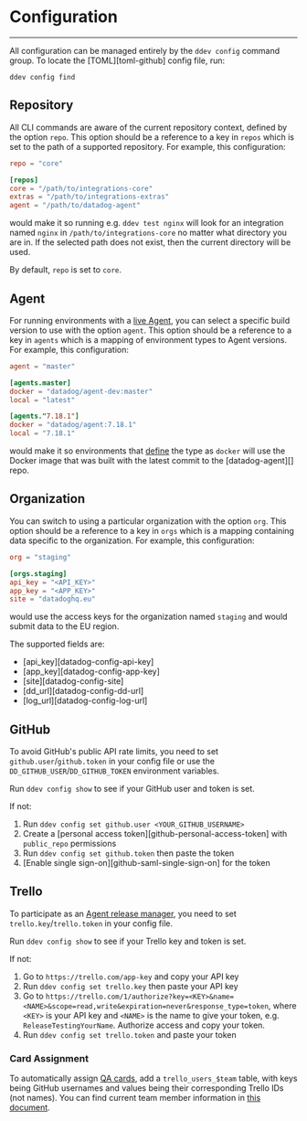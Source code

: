 # Configuration

-----

All configuration can be managed entirely by the `ddev config` command group. To locate the
[TOML][toml-github] config file, run:

```
ddev config find
```

## Repository

All CLI commands are aware of the current repository context, defined by the option `repo`. This option should be a
reference to a key in `repos` which is set to the path of a supported repository. For example, this configuration:

```toml
repo = "core"

[repos]
core = "/path/to/integrations-core"
extras = "/path/to/integrations-extras"
agent = "/path/to/datadog-agent"
```

would make it so running e.g. `ddev test nginx` will look for an integration named `nginx` in `/path/to/integrations-core`
no matter what directory you are in. If the selected path does not exist, then the current directory will be used.

By default, `repo` is set to `core`.

## Agent

For running environments with a [live Agent](../e2e.md), you can select a specific build version to use with the
option `agent`. This option should be a reference to a key in `agents` which is a mapping of environment types to
Agent versions. For example, this configuration:

```toml
agent = "master"

[agents.master]
docker = "datadog/agent-dev:master"
local = "latest"

[agents."7.18.1"]
docker = "datadog/agent:7.18.1"
local = "7.18.1"
```

would make it so environments that [define](plugins.md#metadata) the type as `docker` will use the Docker image
that was built with the latest commit to the [datadog-agent][] repo.

## Organization

You can switch to using a particular organization with the option `org`. This option should be a reference to a
key in `orgs` which is a mapping containing data specific to the organization. For example, this configuration:

```toml
org = "staging"

[orgs.staging]
api_key = "<API_KEY>"
app_key = "<APP_KEY>"
site = "datadoghq.eu"
```

would use the access keys for the organization named `staging` and would submit data to the EU region.

The supported fields are:

- [api_key][datadog-config-api-key]
- [app_key][datadog-config-app-key]
- [site][datadog-config-site]
- [dd_url][datadog-config-dd-url]
- [log_url][datadog-config-log-url]

## GitHub

To avoid GitHub's public API rate limits, you need to set `github.user`/`github.token` in your config file or
use the `DD_GITHUB_USER`/`DD_GITHUB_TOKEN` environment variables.

Run `ddev config show` to see if your GitHub user and token is set.

If not:

1. Run `ddev config set github.user <YOUR_GITHUB_USERNAME>`
1. Create a [personal access token][github-personal-access-token] with `public_repo` permissions
1. Run `ddev config set github.token` then paste the token
1. [Enable single sign-on][github-saml-single-sign-on] for the token

## Trello

To participate as an [Agent release manager](../process/agent-release/pre-release.md), you need to set `trello.key`/`trello.token` in your config file.

Run `ddev config show` to see if your Trello key and token is set.

If not:

1. Go to `https://trello.com/app-key` and copy your API key
1. Run `ddev config set trello.key` then paste your API key
1. Go to `https://trello.com/1/authorize?key=<KEY>&name=<NAME>&scope=read,write&expiration=never&response_type=token`,
   where `<KEY>` is your API key and `<NAME>` is the name to give your token, e.g. `ReleaseTestingYourName`.
   Authorize access and copy your token.
1. Run `ddev config set trello.token` and paste your token

### Card Assignment

To automatically assign [QA cards](../process/agent-release/pre-release.md#create-items), add a `trello_users_$team` table, with keys being
GitHub usernames and values being their corresponding Trello IDs (not names). You can find current team member
information in [this document](https://github.com/DataDog/mars-jenkins-scripts/blob/master/release_documentation/users_github_trello.toml).
